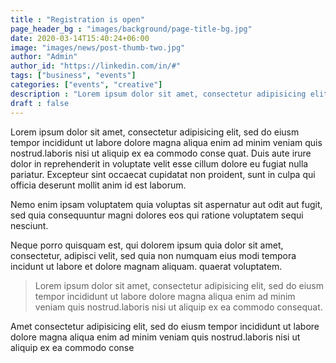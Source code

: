 ```yaml
---
title : "Registration is open"
page_header_bg : "images/background/page-title-bg.jpg"
date: 2020-03-14T15:40:24+06:00
image: "images/news/post-thumb-two.jpg"
author: "Admin"
author_id: "https://linkedin.com/in/#"
tags: ["business", "events"]
categories: ["events", "creative"]
description : "Lorem ipsum dolor sit amet, consectetur adipisicing elit. Maiores, velit."
draft : false
---
```


Lorem ipsum dolor sit amet, consectetur adipisicing elit, sed do eiusm tempor incididunt ut labore dolore magna aliqua enim ad minim veniam quis nostrud.laboris nisi ut aliquip ex ea commodo conse
quat. Duis aute irure dolor in reprehenderit in voluptate velit esse cillum dolore eu fugiat nulla pariatur. Excepteur sint occaecat cupidatat non proident, sunt in culpa qui officia deserunt mollit anim id est laborum.


Nemo enim ipsam voluptatem quia voluptas sit aspernatur aut odit aut fugit, sed quia consequuntur magni dolores eos qui ratione voluptatem sequi nesciunt. 


Neque porro quisquam est, qui dolorem ipsum quia dolor sit amet, consectetur, adipisci velit, sed quia non numquam eius modi tempora incidunt ut labore et dolore magnam aliquam.
quaerat voluptatem.


>Lorem ipsum dolor sit amet, consectetur adipisicing elit, sed do eiusm tempor incididunt ut labore dolore magna aliqua enim ad minim veniam quis nostrud.laboris nisi ut aliquip ex ea commodo consequat.

Amet consectetur adipisicing elit, sed do eiusm tempor incididunt ut labore dolore magna aliqua enim ad minim veniam quis nostrud.laboris nisi ut aliquip ex ea commodo conse